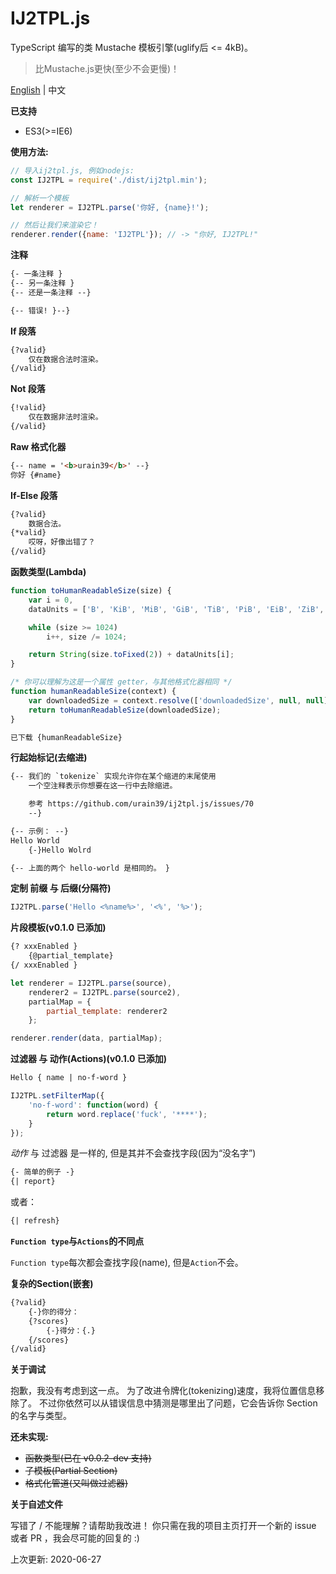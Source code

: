 # IJ2TPL.js
TypeScript 编写的类 Mustache 模板引擎(uglify后 <= 4kB)。

> 比Mustache.js更快(至少不会更慢)！

[English](./README.md) | 中文

**已支持**
- ES3(>=IE6)

**使用方法:**
```js
// 导入ij2tpl.js, 例如nodejs:
const IJ2TPL = require('./dist/ij2tpl.min');

// 解析一个模板
let renderer = IJ2TPL.parse('你好, {name}!');

// 然后让我们来渲染它！
renderer.render({name: 'IJ2TPL'}); // -> "你好, IJ2TPL!"
```

**注释**
```html
{- 一条注释 }
{-- 另一条注释 }
{-- 还是一条注释 --}

{-- 错误! }--}
```

**If 段落**
```html
{?valid}
	仅在数据合法时渲染。
{/valid}
```

**Not 段落**
```html
{!valid}
	仅在数据非法时渲染。
{/valid}
```

**Raw 格式化器**
```html
{-- name = '<b>urain39</b>' --}
你好 {#name}
```

**If-Else 段落**

```html
{?valid}
	数据合法。
{*valid}
	哎呀，好像出错了？
{/valid}
```

**函数类型(Lambda)**
```js
function toHumanReadableSize(size) {
	var i = 0,
	dataUnits = ['B', 'KiB', 'MiB', 'GiB', 'TiB', 'PiB', 'EiB', 'ZiB', 'YiB', 'BiB', 'NiB', 'DiB'];

	while (size >= 1024)
		i++, size /= 1024;

	return String(size.toFixed(2)) + dataUnits[i];
}

/* 你可以理解为这是一个属性 getter，与其他格式化器相同 */
function humanReadableSize(context) {
	var downloadedSize = context.resolve(['downloadedSize', null, null]);
	return toHumanReadableSize(downloadedSize);
}
```

```html
已下载 {humanReadableSize}
```

**行起始标记(去缩进)**
```html
{-- 我们的 `tokenize` 实现允许你在某个缩进的末尾使用
	一个空注释表示你想要在这一行中去除缩进。

	参考 https://github.com/urain39/ij2tpl.js/issues/70
	--}

{-- 示例： --}
Hello World
	{-}Hello Wolrd

{-- 上面的两个 hello-world 是相同的。 }
```

**定制 前缀 与 后缀(分隔符)**
```js
IJ2TPL.parse('Hello <%name%>', '<%', '%>');
```

**片段模板(v0.1.0 已添加)**
```html
{? xxxEnabled }
	{@partial_template}
{/ xxxEnabled }
```

```js
let renderer = IJ2TPL.parse(source),
	renderer2 = IJ2TPL.parse(source2),
	partialMap = {
		partial_template: renderer2
	};

renderer.render(data, partialMap);
```

**过滤器 与 动作(Actions)(v0.1.0 已添加)**
```html
Hello { name | no-f-word }
```

```js
IJ2TPL.setFilterMap({
	'no-f-word': function(word) {
		return word.replace('fuck', '****');
	}
});
```

*动作* 与 过滤器 是一样的, 但是其并不会查找字段(因为“没名字”)
```html
{- 简单的例子 -}
{| report}
```

或者：
```html
{| refresh}
```

**`Function type`与`Actions`的不同点**

`Function type`每次都会查找字段(name), 但是`Action`不会。

**复杂的Section(嵌套)**
```html
{?valid}
	{-}你的得分：
	{?scores}
		{-}得分：{.}
	{/scores}
{/valid}
```

**关于调试**

抱歉，我没有考虑到这一点。 为了改进令牌化(tokenizing)速度，我将位置信息移除了。
不过你依然可以从错误信息中猜测是哪里出了问题，它会告诉你 Section 的名字与类型。

**还未实现:**
- ~~函数类型(已在 v0.0.2-dev 支持)~~
- ~~子模板(Partial Section)~~
- ~~格式化管道(又叫做过滤器)~~

**关于自述文件**

写错了 / 不能理解？请帮助我改进！
你只需在我的项目主页打开一个新的 issue 或者 PR ，我会尽可能的回复的 :)

上次更新: 2020-06-27
